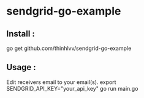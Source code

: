 # sendgrid-go-example

## Install : 
go get github.com/thinhlvv/sendgrid-go-example

## Usage : 
Edit receivers email to your email(s).
export SENDGRID_API_KEY="your_api_key"
go run main.go
